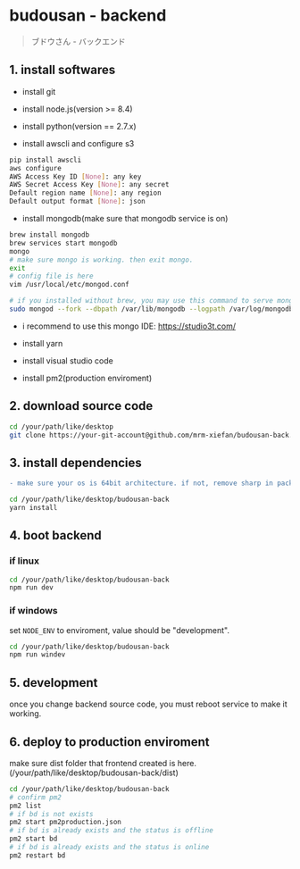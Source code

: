 # budousan - backend

> ブドウさん - バックエンド

## 1. install softwares

- install git

- install node.js(version >= 8.4)

- install python(version == 2.7.x)

- install awscli and configure s3

``` bash
pip install awscli
aws configure
AWS Access Key ID [None]: any key
AWS Secret Access Key [None]: any secret
Default region name [None]: any region
Default output format [None]: json
```

- install mongodb(make sure that mongodb service is on)

``` bash
brew install mongodb
brew services start mongodb
mongo
# make sure mongo is working. then exit mongo.
exit
# config file is here
vim /usr/local/etc/mongod.conf

# if you installed without brew, you may use this command to serve mongodb
sudo mongod --fork --dbpath /var/lib/mongodb --logpath /var/log/mongodb.log
```

- i recommend to use this mongo IDE: https://studio3t.com/

- install yarn

- install visual studio code

- install pm2(production enviroment)

## 2. download source code

``` bash
cd /your/path/like/desktop
git clone https://your-git-account@github.com/mrm-xiefan/budousan-back.git
```

## 3. install dependencies

``` diff
- make sure your os is 64bit architecture. if not, remove sharp in package.json!
```

``` bash
cd /your/path/like/desktop/budousan-back
yarn install
```

## 4. boot backend

### if linux

``` bash
cd /your/path/like/desktop/budousan-back
npm run dev
```

### if windows

set `NODE_ENV` to enviroment, value should be "development".

``` bash
cd /your/path/like/desktop/budousan-back
npm run windev
```

## 5. development

once you change backend source code, you must reboot service to make it working.

## 6. deploy to production enviroment

make sure dist folder that frontend created is here. (/your/path/like/desktop/budousan-back/dist)

``` bash
cd /your/path/like/desktop/budousan-back
# confirm pm2
pm2 list
# if bd is not exists
pm2 start pm2production.json
# if bd is already exists and the status is offline
pm2 start bd
# if bd is already exists and the status is online
pm2 restart bd
```
